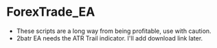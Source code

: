 # ForexTrade_EA
+ These scripts are a long way from being profitable, use with
    caution.
+ 2batr EA needs the ATR Trail indicator. I'll add download link
    later.

